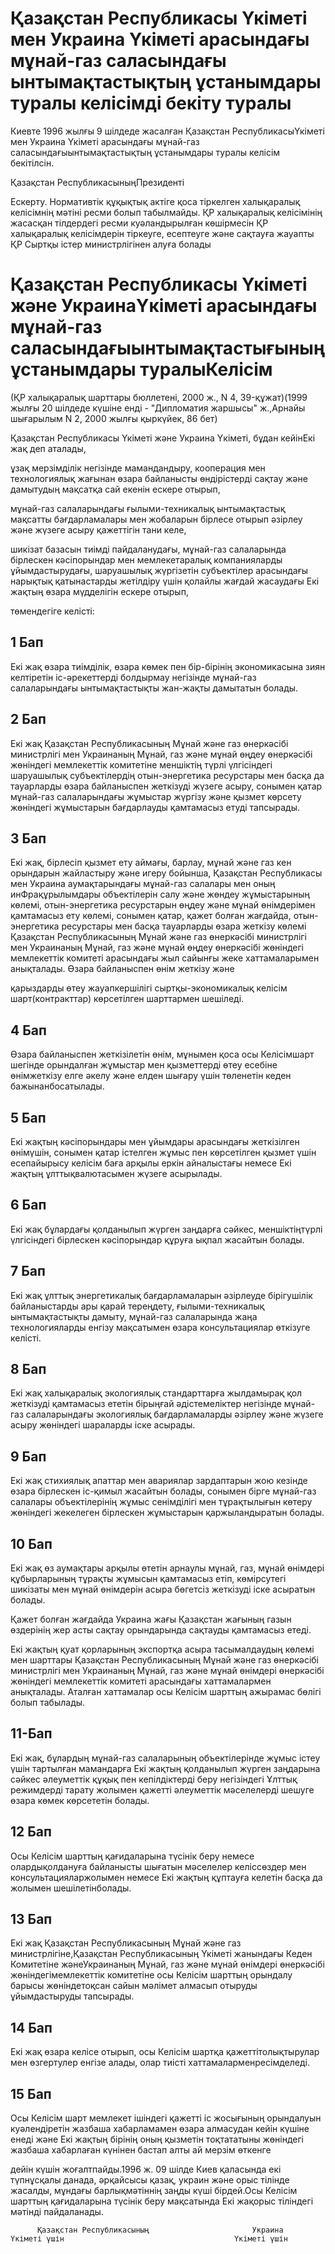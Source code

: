 # Қазақстан Республикасы Үкіметі мен Украина Үкіметі арасындағы мұнай-газ саласындағы ынтымақтастықтың ұстанымдары туралы келісімді бекіту туралы

Киевте 1996 жылғы 9 шілдеде жасалған Қазақстан РеспубликасыҮкіметі мен Украина Үкіметі арасындағы мұнай-газ саласындағыынтымақтастықтың ұстанымдары туралы келісім бекітілсін.

Қазақстан РеспубликасыныңПрезиденті

Ескерту. Нормативтік құқықтық актіге қоса тіркелген халықаралық келісімнің мәтіні ресми болып табылмайды. ҚР халықаралық келісімінің жасасқан тілдердегі ресми куәландырылған көшірмесін ҚР халықаралық келісімдерін тіркеуге, есептеуге және сақтауға жауапты ҚР Сыртқы істер министрлігінен алуға болады

# Қазақстан Республикасы Үкiметi және УкраинаYкіметі арасындағы мұнай-газ саласындағыынтымақтастығының ұстанымдары туралыКелісім

(ҚР халықаралық шарттары бюллетені, 2000 ж., N 4, 39-құжат)(1999 жылғы 20 шілдеде күшіне енді - "Дипломатия жаршысы" ж.,Арнайы шығарылым N 2, 2000 жылғы қыркүйек, 86 бет)

Қазақстан Республикасы Үкiметi және Украина Yкіметi, бұдан кейiнЕкi жақ деп аталады,

ұзақ мерзiмдiлік негiзiнде мамандандыру, кооперация мен технологиялық жағынан өзара байланысты өндiрiстердi сақтау және дамытудың мақсатқа сай екенiн ескере отырып,

мұнай-газ салаларындағы ғылыми-техникалық ынтымақтастық мақсатты бағдарламалары мен жобаларын бiрлесе отырып әзiрлеу және жүзеге асыру қажеттiгiн тани келе,

шикiзат базасын тиiмдi пайдаланудағы, мұнай-газ салаларында бiрлескен кәсiпорындар мен мемлекетаралық компанияларды ұйымдастырудағы, шаруашылық жүргiзетiн субъектiлер арасындағы нарықтық қатынастарды жетiлдiру үшiн қолайлы жағдай жасаудағы Екi жақтың өзара мүдделiгiн ескере отырып,

төмендегіге келiстi:

## 1 Бап

Екi жақ өзара тиiмдiлiк, өзара көмек пен бiр-бiрiнiң экономикасына зиян келтiретiн iс-әрекеттердi болдырмау негiзiнде мұнай-газ салаларындағы ынтымақтастықты жан-жақты дамытатын болады.

## 2 Бап

Екi жақ Қазақстан Республикасының Мұнай және газ өнеркәсiбi министрлiгi мен Украинаның Мұнай, газ және мұнай өңдеу өнеркәсiбi жөнiндегi мемлекеттiк комитетiне меншiктiң түрлi үлгiсiндегi шаруашылық субъектiлердiң отын-энергетика ресурстары мен басқа да тауарларды өзара байланыспен жеткiзудi жүзеге асыру, сонымен қатар мұнай-газ салаларындағы жұмыстар жүргiзу және қызмет көрсету жөнiндегi жұмыстарын бағдарлауды қамтамасыз етудi тапсырады.

## 3 Бап

Екi жақ, бiрлесiп қызмет ету аймағы, барлау, мұнай және газ кен орындарын жайластыру және игеру бойынша, Қазақстан Республикасы мен Украина аумақтарындағы мұнай-газ салалары мен оның инФрақұрылымдары объектiлерiн салу және жөндеу жұмыстарының көлемi, отын-энергетика ресурстарын өңдеу және мұнай өнiмдерiмен қамтамасыз ету көлемi, сонымен қатар, қажет болған жағдайда, отын-энергетика ресурстары мен басқа тауарларды өзара жеткiзу көлемi Қазақстан Республикасының Мұнай және газ өнеркәсiбi министрлiгi мен Украинаның Мұнай, газ және мұнай өңдеу өнеркәсiбi жөнiндегi мемлекеттiк комитетi арасындағы жыл сайынғы жеке хаттамаларымен анықталады. Өзара байланыспен өнiм жеткiзу және

қарыздарды өтеу жауапкершiлiгi сыртқы-экономикалық келiсiм шарт(контракттар) көрсетiлген шарттармен шешiледi.

## 4 Бап

Өзара байланыспен жеткiзiлетiн өнiм, мұнымен қоса осы Келiсiмшарт шегiнде орындалған жұмыстар мен қызметтердi өтеу есебiне өнiмжеткiзу елге әкелу және елден шығару үшiн төленетiн кеден бажынанбосатылады.

## 5 Бап

Екi жақтың кәсiпорындары мен ұйымдары арасындағы жеткiзiлген өнiмүшiн, сонымен қатар iстелген жұмыс пен көрсетiлген қызмет үшiн есепайырысу келiсiм баға арқылы еркiн айналыстағы немесе Екi жақтың ұлттықвалютасымен жүзеге асырылады.

## 6 Бап

Екi жақ бұлардағы қолданылып жүрген заңдарға сәйкес, меншiктiңтүрлi үлгiсiндегі бiрлескен кәсiпорындар құруға ықпал жасайтын болады.

## 7 Бап

Екi жақ ұлттық энергетикалық бағдарламаларын әзiрлеуде бiрiгушiлiк байланыстарды ары қарай тереңдету, ғылыми-техникалық ынтымақтастықты дамыту, мұнай-газ салаларында жаңа технологияларды енгiзу мақсатымен өзара консультациялар өткiзуге келiстi.

## 8 Бап

Екi жақ халықаралық экологиялық стандарттарға жылдамырақ қол жеткiзудi қамтамасыз ететiн бiрыңғай әдiстемелiктер негiзiнде мұнай-газ салаларындағы экологиялық бағдарламаларды әзiрлеу және жүзеге асыру жөнiндегi шараларды iске асырады.

## 9 Бап

Екi жақ стихиялық апаттар мен авариялар зардаптарын жою кезiнде өзара бiрлескен iс-қимыл жасайтын болады, сонымен бiрге мұнай-газ салалары объектiлерiнiң жұмыс сенiмдiлiгi мен тұрақтылығын көтеру жөнiндегi жекелеген бiрлескен жұмыстарын қаржыландыратын болады.

## 10 Бап

Екi жақ өз аумақтары арқылы өтетiн арнаулы мұнай, газ, мұнай өнiмдерi құбырларының тұрақты жұмысын қамтамасыз етiп, көмiрсутегi шикiзаты мен мұнай өнiмдерiн асыра бөгетсiз жеткiзудi iске асыратын болады.

Қажет болған жағдайда Украина жағы Қазақстан жағының газын өздерiнiң жер асты сақтау орындарында сақтауды қамтамасыз етедi.

Екi жақтың қуат қорларының экспортқа асыра тасымалдаудың көлемi мен шарттары Қазақстан Республикасының Мұнай және газ өнеркәсiбi министрлiгi мен Украинаның Мұнай, газ және мұнай өнiмдерi өнеркәсiбi жөнiндегi мемлекеттiк комитетi арасындағы хаттамалармен анықталады. Аталған хаттамалар осы Келiсiм шарттың ажырамас бөлiгi болып табылады.

## 11-Бап

Екi жақ, бұлардың мұнай-газ салаларының объектiлерiнде жұмыс iстеу үшiн тартылған мамандарға Екi жақтың қолданылып жүрген заңдарына сәйкес әлеуметтiк құқық пен кепiлдiктердi беру негiзiндегi Ұлттық режимдердi тарату жолымен қажеттi әлеуметтiк мәселелердi шешуге өзара көмек көрсететiн болады.

## 12 Бап

Осы Келiсiм шарттың қағидаларына түсiнiк беру немесе олардықолдануға байланысты шығатын мәселелер келiссөздер мен консультацияларжолымен немесе Екi жақтың құптауға келетiн басқа да жолымен шешiлетiнболады.

## 13 Бап

Екi жақ Қазақстан Республикасының Мұнай және газ министрлiгiне,Қазақстан Республикасының Үкiметi жанындағы Кеден Комитетiне жәнеУкраинаның Мұнай, газ және мұнай өнiмдерi өнеркәсiбi жөнiндегiмемлекеттiк комитетiне осы Келiсiм шарттың орындалу барысы жөнiндетоқсан сайын мәлiмет алмасып отыруды ұйымдастыруды тапсырады.

## 14 Бап

Екi жақ өзара келiсе отырып, осы Келiсiм шартқа қажеттiтолықтырулар мен өзгертулер енгiзе алады, олар тиiстi хаттамаларменресiмделедi.

## 15 Бап

Осы Келiсiм шарт мемлекет iшiндегi қажеттi iс жосығының орындалуын куәлендiретiн жазбаша хабарламамен өзара алмасудан кейiн күшiне енедi және Екi жақтың бiрiнiң оның қызметiн тоқтататыны жөнiндегi жазбаша хабарлаған күнiнен бастап алты ай мерзiм өткенге

дейiн күшiн жоғалтпайды.1996 ж. 09 шілде Киев қаласында екі түпнұсқалы данада, әрқайсысы қазақ, украин және орыс тілінде жасалды, мұндағы барлықмәтіннің заңды күші бірдей.Осы Келісім шарттың қағидаларына түсінік беру мақсатында Екі жақорыс тіліндегі мәтінді пайдаланады.

          Қазақстан Республикасының                       Украина                   Үкіметі үшін                                      Үкіметі үшін

